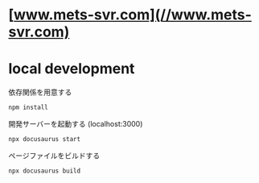 # [www.mets-svr.com](//www.mets-svr.com)

# local development

依存関係を用意する

```sh
npm install
```

開発サーバーを起動する (localhost:3000)

```sh
npx docusaurus start
```

ページファイルをビルドする

```sh
npx docusaurus build
```
